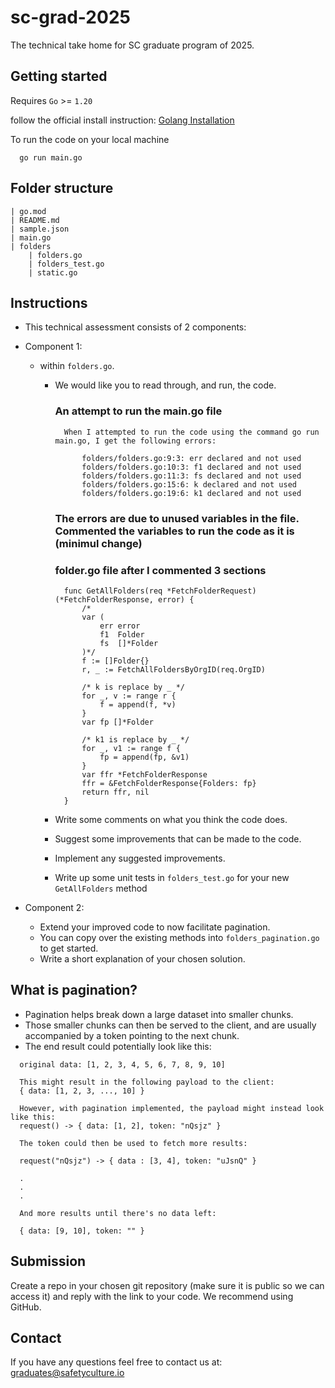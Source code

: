 # sc-grad-2025

The technical take home for SC graduate program of 2025.

## Getting started

Requires `Go` >= `1.20`

follow the official install instruction: [Golang Installation](https://go.dev/doc/install)

To run the code on your local machine
```
  go run main.go
```

## Folder structure

```
| go.mod
| README.md
| sample.json
| main.go
| folders
    | folders.go
    | folders_test.go
    | static.go
```

## Instructions

- This technical assessment consists of 2 components:
- Component 1:
  - within `folders.go`.
    - We would like you to read through, and run, the code.

        ### An attempt to run the main.go file
            When I attempted to run the code using the command go run main.go, I get the following errors:

                folders/folders.go:9:3: err declared and not used
                folders/folders.go:10:3: f1 declared and not used
                folders/folders.go:11:3: fs declared and not used
                folders/folders.go:15:6: k declared and not used
                folders/folders.go:19:6: k1 declared and not used

        ### The errors are due to unused variables in the file. Commented the variables to run the code as it is (minimul change)
        ### folder.go file after I commented 3 sections

            func GetAllFolders(req *FetchFolderRequest) (*FetchFolderResponse, error) {
                /*
                var (
                    err error
                    f1  Folder
                    fs  []*Folder
                )*/
                f := []Folder{}
                r, _ := FetchAllFoldersByOrgID(req.OrgID)

                /* k is replace by _ */
                for _, v := range r {
                    f = append(f, *v)
                }
                var fp []*Folder
                
                /* k1 is replace by _ */
                for _, v1 := range f {
                    fp = append(fp, &v1)
                }
                var ffr *FetchFolderResponse
                ffr = &FetchFolderResponse{Folders: fp}
                return ffr, nil
            }

    - Write some comments on what you think the code does.
    - Suggest some improvements that can be made to the code.
    - Implement any suggested improvements.
    - Write up some unit tests in `folders_test.go` for your new `GetAllFolders` method

- Component 2:
  - Extend your improved code to now facilitate pagination.
  - You can copy over the existing methods into `folders_pagination.go` to get started.
  - Write a short explanation of your chosen solution.

## What is pagination?
  - Pagination helps break down a large dataset into smaller chunks.
  - Those smaller chunks can then be served to the client, and are usually accompanied by a token pointing to the next chunk.
  - The end result could potentially look like this:
```
  original data: [1, 2, 3, 4, 5, 6, 7, 8, 9, 10]

  This might result in the following payload to the client:
  { data: [1, 2, 3, ..., 10] }

  However, with pagination implemented, the payload might instead look like this:
  request() -> { data: [1, 2], token: "nQsjz" }

  The token could then be used to fetch more results:

  request("nQsjz") -> { data : [3, 4], token: "uJsnQ" }

  .
  .
  .

  And more results until there's no data left:

  { data: [9, 10], token: "" }
```

## Submission

Create a repo in your chosen git repository (make sure it is public so we can access it) and reply with the link to your code. We recommend using GitHub.


## Contact

If you have any questions feel free to contact us at: graduates@safetyculture.io